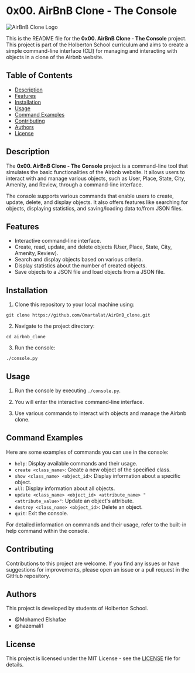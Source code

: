 # 0x00. AirBnB Clone - The Console

![AirBnB Clone Logo](https://camo.githubusercontent.com/59589bd21e8ec09ef94f2d9bb80d36d144bc487fe4737f8b213d005f3273921b/68747470733a2f2f696d6775722e636f6d2f4f696c457358562e706e67)

This is the README file for the **0x00. AirBnB Clone - The Console** project. This project is part of the Holberton School curriculum and aims to create a simple command-line interface (CLI) for managing and interacting with objects in a clone of the Airbnb website.

## Table of Contents

- [Description](#description)
- [Features](#features)
- [Installation](#installation)
- [Usage](#usage)
- [Command Examples](#command-examples)
- [Contributing](#contributing)
- [Authors](#authors)
- [License](#license)

## Description

The **0x00. AirBnB Clone - The Console** project is a command-line tool that simulates the basic functionalities of the Airbnb website. It allows users to interact with and manage various objects, such as User, Place, State, City, Amenity, and Review, through a command-line interface.

The console supports various commands that enable users to create, update, delete, and display objects. It also offers features like searching for objects, displaying statistics, and saving/loading data to/from JSON files.

## Features

- Interactive command-line interface.
- Create, read, update, and delete objects (User, Place, State, City, Amenity, Review).
- Search and display objects based on various criteria.
- Display statistics about the number of created objects.
- Save objects to a JSON file and load objects from a JSON file.

## Installation

1. Clone this repository to your local machine using:
```
git clone https://github.com/Omartalat/AirBnB_clone.git
```

2. Navigate to the project directory:
```
cd airbnb_clone
```
3. Run the console:
```
./console.py
```

## Usage

1. Run the console by executing `./console.py`.

2. You will enter the interactive command-line interface.

3. Use various commands to interact with objects and manage the Airbnb clone.

## Command Examples

Here are some examples of commands you can use in the console:

- `help`: Display available commands and their usage.
- `create <class_name>`: Create a new object of the specified class.
- `show <class_name> <object_id>`: Display information about a specific object.
- `all`: Display information about all objects.
- `update <class_name> <object_id> <attribute_name> "<attribute_value>"`: Update an object's attribute.
- `destroy <class_name> <object_id>`: Delete an object.
- `quit`: Exit the console.

For detailed information on commands and their usage, refer to the built-in help command within the console.

## Contributing

Contributions to this project are welcome. If you find any issues or have suggestions for improvements, please open an issue or a pull request in the GitHub repository.

## Authors

This project is developed by students of Holberton School.

- @Mohamed Elshafae
- @hazemali1

## License

This project is licensed under the MIT License - see the [LICENSE](LICENSE) file for details.
